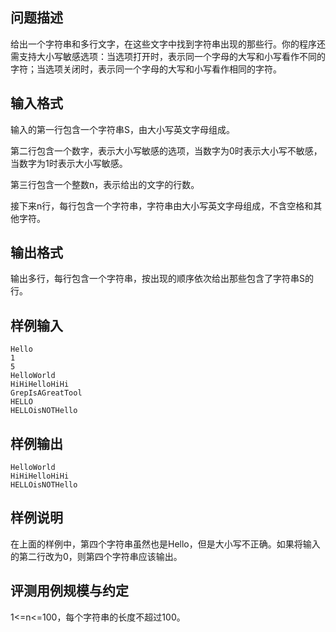 

## 问题描述



给出一个字符串和多行文字，在这些文字中找到字符串出现的那些行。你的程序还需支持大小写敏感选项：当选项打开时，表示同一个字母的大写和小写看作不同的字符；当选项关闭时，表示同一个字母的大写和小写看作相同的字符。



## 输入格式



输入的第一行包含一个字符串S，由大小写英文字母组成。

第二行包含一个数字，表示大小写敏感的选项，当数字为0时表示大小写不敏感，当数字为1时表示大小写敏感。

第三行包含一个整数n，表示给出的文字的行数。

接下来n行，每行包含一个字符串，字符串由大小写英文字母组成，不含空格和其他字符。



## 输出格式



输出多行，每行包含一个字符串，按出现的顺序依次给出那些包含了字符串S的行。



## 样例输入
```
Hello
1
5
HelloWorld
HiHiHelloHiHi
GrepIsAGreatTool
HELLO
HELLOisNOTHello
```
## 样例输出
```
HelloWorld
HiHiHelloHiHi
HELLOisNOTHello
```
## 样例说明

在上面的样例中，第四个字符串虽然也是Hello，但是大小写不正确。如果将输入的第二行改为0，则第四个字符串应该输出。

## 评测用例规模与约定

1&lt;=n&lt;=100，每个字符串的长度不超过100。